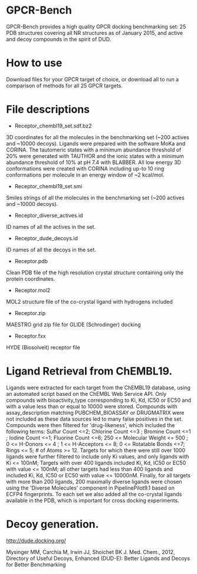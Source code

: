 # GPCR-Bench
GPCR-Bench provides a high quality GPCR docking benchmarking set: 25 PDB structures covering all NR structures as of January 2015, and active and decoy compounds in the spirit of DUD.

# How to use
Download files for your GPCR target of choice, or download all to run a comparison of methods for all 25 GPCR targets.

# File descriptions
 - Receptor_chembl19_set.sdf.bz2
 
3D coordinates for all the molecules in the benchmarking set (~200 actives and ~10000 decoys). Ligands were prepared with the software MoKa and CORINA. The tautomeric states with a minimum abundance threshold of 20% were generated with TAUTHOR and the ionic states with a minimum abundance threshold of 10% at pH 7.4 with BLABBER. All low energy 3D conformations were created with CORINA including up-to 10 ring conformations per molecule in an energy window of ~2 kcal/mol. 

 - Receptor_chembl19_set.smi
 
Smiles strings of all the molecules in the benchmarking set (~200 actives and ~10000 decoys).

 - Receptor_diverse_actives.id
 
ID names of all the actives in the set.

 - Receptor_dude_decoys.id
 
ID names of all the decoys in the set.

 - Receptor.pdb
 
Clean PDB file of the high resolution crystal structure containing only the protein coordinates.

 - Receptor.mol2
 
MOL2 structure file of the co-crystal ligand with hydrogens included

 - Receptor.zip
 
MAESTRO grid zip file for GLIDE (Schrodinger) docking

 - Receptor.fxx
 
HYDE (Biosolveit) receptor file



# Ligand Retrieval from ChEMBL19. 
Ligands were extracted for each target from the ChEMBL19 database, using an automated script based on the ChEMBL Web Service API. Only compounds with bioactivity_type corresponding to Ki, Kd, IC50 or EC50 and with a value less than or equal to 10000 were stored. Compounds with assay_description matching PUBCHEM_BIOASSAY or DRUGMATRIX were not included as these data sources led to many false positives in the set. Compounds were then filtered for 'drug-likeness', which included the following terms: Sulfur Count <=2; Chlorine Count <=3 ; Bromine Count <=1 ; Iodine Count <=1; Fluorine Count <=6; 250 <= Molecular Weight <= 500 ; 0 <= H-Donors <= 4 ; 1 <= H-Acceptors <= 8; 0 <= Rotatable Bonds  <=7; Rings <= 5; # of Atoms >= 12. Targets for which there were still over 1000 ligands were further filtered to include only Ki values, and only ligands with Ki <= 100nM; Targets with over 400 ligands included Ki, Kd, IC50 or EC50 with value <= 100nM; all other targets had less than 400 ligands and included Ki, Kd, IC50 or EC50 with value <= 10000nM. Finally, for all targets with more than 200 ligands, 200 maximally diverse ligands were chosen using the 'Diverse Molecules' component in PipelinePilot9.1 based on ECFP4 fingerprints. To each set we also added all the co-crystal ligands available in the PDB, which is important for cross docking experiments.

# Decoy generation. 
http://dude.docking.org/

Mysinger MM, Carchia M, Irwin JJ, Shoichet BK J. Med. Chem., 2012, Directory of Useful Decoys, Enhanced (DUD-E): Better Ligands and Decoys for Better Benchmarking

